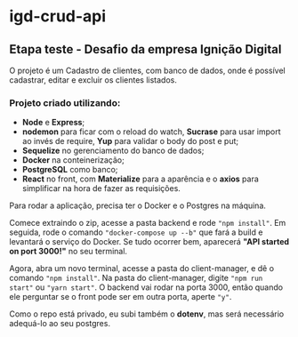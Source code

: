 # igd-crud-api

## Etapa teste - Desafio da empresa Ignição Digital
O projeto é um Cadastro de clientes, com banco de dados, onde é possível cadastrar, editar e excluir os clientes listados.

### Projeto criado utilizando:
* __Node__ e __Express__; 
* __nodemon__ para ficar com o reload do watch, __Sucrase__ para usar import ao invés de require, __Yup__ para validar o body do post e put;
* __Sequelize__ no gerenciamento do banco de dados;
* __Docker__ na conteinerização;
* __PostgreSQL__ como banco;
* __React__ no front, com __Materialize__ para a aparência e o __axios__ para simplificar na hora de fazer as requisições.

Para rodar a aplicação, precisa ter o Docker e o Postgres na máquina.

Comece extraindo o zip, acesse a pasta backend e rode ```"npm install"```.
Em seguida, rode o comando ```"docker-compose up --b"``` que fará a build e levantará o serviço do Docker.
Se tudo ocorrer bem, aparecerá **__"API started on port 3000!"__** no seu terminal.

Agora, abra um novo terminal, acesse a pasta do client-manager, e dê o comando ```"npm install"```.
Na pasta do client-manager, digite ```"npm run start"``` ou ```"yarn start"```. O backend vai rodar na porta 3000, 
então quando ele perguntar se o front pode ser em outra porta, aperte ```"y"```.

Como o repo está privado, eu subi também o __dotenv__, mas será necessário adequá-lo ao seu postgres.
